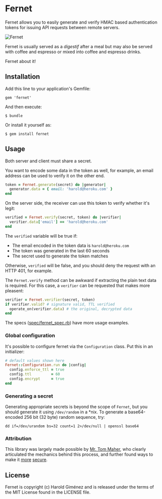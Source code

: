 # Fernet

Fernet allows you to easily generate and verify HMAC based authentication
tokens for issuing API requests between remote servers.

![Fernet](http://f.cl.ly/items/2d0P3d26271O3p2v253u/photo.JPG)

Fernet is usually served as a *digestif* after a meal but may also be served
with coffee and espresso or mixed into coffee and espresso drinks.

Fernet about it!

## Installation

Add this line to your application's Gemfile:

    gem 'fernet'

And then execute:

    $ bundle

Or install it yourself as:

    $ gem install fernet

## Usage

Both server and client must share a secret.

You want to encode some data in the token as well, for example, an email
address can be used to verify it on the other end.

```ruby
token = Fernet.generate(secret) do |generator|
  generator.data = { email: 'harold@heroku.com' }
end
```
On the server side, the receiver can use this token to verify whether it's
legit:

```ruby
verified = Fernet.verify(secret, token) do |verifier|
  verifier.data['email'] == 'harold@heroku.com'
end
```

The `verified` variable will be true if:

* The email encoded in the token data is `harold@heroku.com`
* The token was generated in the last 60 seconds
* The secret used to generate the token matches

Otherwise, `verified` will be false, and you should deny the request with an
HTTP 401, for example.

The `Fernet.verify` method can be awkward if extracting the plain text data is
required. For this case, a `verifier` can be requested that makes more
pleasent:

```ruby
verifier = Fernet.verifier(secret, token)
if verifier.valid? # signature valid, TTL verified
  operate_on(verifier.data) # the original, decrypted data
end
```

The specs
([spec/fernet_spec.rb](https://github.com/hgmnz/fernet/blob/master/spec/fernet_spec.rb))
have more usage examples.

### Global configuration

It's possible to configure fernet via the `Configuration` class. Put this in an initializer:

```ruby
# default values shown here
Fernet::Configuration.run do |config|
  config.enforce_ttl = true
  config.ttl         = 60
  config.encrypt     = true
end
```

### Generating a secret

Generating appropriate secrets is beyond the scope of `Fernet`, but you should
generate it using `/dev/random` in a *nix. To generate a base64-encoded 256 bit
(32 byte) random sequence, try:

    dd if=/dev/urandom bs=32 count=1 2>/dev/null | openssl base64

### Attribution

This library was largely made possible by [Mr. Tom
Maher](http://twitter.com/#tmaher), who clearly articulated the mechanics
behind this process, and further found ways to make it
[more](https://github.com/hgmnz/fernet/commit/2bf0b4a66b49ef3fc92ef50708a2c8b401950fc2)
[secure](https://github.com/hgmnz/fernet/commit/051161d0afb0b41480734d84bc824bdbc7f9c563).

## License

Fernet is copyright (c) Harold Giménez and is released under the terms of the
MIT License found in the LICENSE file.
